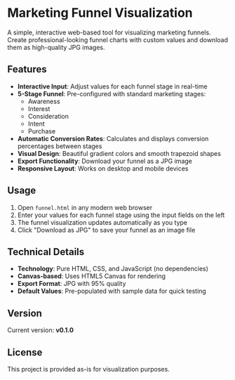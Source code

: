 # Marketing Funnel Visualization

A simple, interactive web-based tool for visualizing marketing funnels. Create professional-looking funnel charts with custom values and download them as high-quality JPG images.

## Features

- **Interactive Input**: Adjust values for each funnel stage in real-time
- **5-Stage Funnel**: Pre-configured with standard marketing stages:
  - Awareness
  - Interest
  - Consideration
  - Intent
  - Purchase
- **Automatic Conversion Rates**: Calculates and displays conversion percentages between stages
- **Visual Design**: Beautiful gradient colors and smooth trapezoid shapes
- **Export Functionality**: Download your funnel as a JPG image
- **Responsive Layout**: Works on desktop and mobile devices

## Usage

1. Open `funnel.html` in any modern web browser
2. Enter your values for each funnel stage using the input fields on the left
3. The funnel visualization updates automatically as you type
4. Click "Download as JPG" to save your funnel as an image file

## Technical Details

- **Technology**: Pure HTML, CSS, and JavaScript (no dependencies)
- **Canvas-based**: Uses HTML5 Canvas for rendering
- **Export Format**: JPG with 95% quality
- **Default Values**: Pre-populated with sample data for quick testing

## Version

Current version: **v0.1.0**

## License

This project is provided as-is for visualization purposes.
